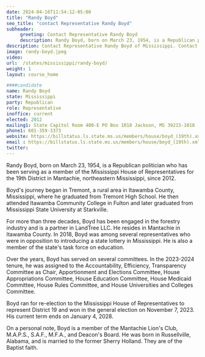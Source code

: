 ```yaml
---
date: 2024-04-16T11:54:12-05:00
title: "Randy Boyd"
seo_title: "contact Representative Randy Boyd"
subheader:
     greeting: Contact Representative Randy Boyd
     description: Randy Boyd, born on March 23, 1954, is a Republican politician who has been serving as a member of the Mississippi House of Representatives for the 19th District in Mantachie, northeastern Mississippi, since 2012.
description: Contact Representative Randy Boyd of Mississippi. Contact information for Randy Boyd includes email address, phone number, and mailing address.
image: randy-boyd.jpeg
video:
url:  /states/mississippi/randy-boyd/
weight: 1
layout: course_home

####candidate
name: Randy Boyd
state: Mississippi
party: Republican
role: Representative
inoffice: current
elected: 2012
mailing1: State Capitol Room 400-E PO Box 1018 Jackson, MS 39215-1018
phone1: 601-359-3373
website: https://billstatus.ls.state.ms.us/members/house/boyd_(19th).xml/
email : https://billstatus.ls.state.ms.us/members/house/boyd_(19th).xml/
twitter:
---
```


Randy Boyd, born on March 23, 1954, is a Republican politician who has been serving as a member of the Mississippi House of Representatives for the 19th District in Mantachie, northeastern Mississippi, since 2012.

Boyd's journey began in Tremont, a rural area in Itawamba County, Mississippi, where he graduated from Tremont High School. He then attended Itawamba Community College in Fulton and later graduated from Mississippi State University at Starkville.

For more than three decades, Boyd has been engaged in the forestry industry and is a partner in LandTree LLC. He resides in Mantachie in Itawamba County. In 2018, Boyd was among several representatives who were in opposition to introducing a state lottery in Mississippi. He is also a member of the state's task force on education.

Over the years, Boyd has served on several committees. In the 2023-2024 tenure, he was assigned to the Accountability, Efficiency, Transparency Committee as Chair, Apportionment and Elections Committee, House Appropriations Committee, House Education Committee, House Medicaid Committee, House Rules Committee, and House Universities and Colleges Committee.

Boyd ran for re-election to the Mississippi House of Representatives to represent District 19 and won in the general election on November 7, 2023. His current term ends on January 4, 2028.

On a personal note, Boyd is a member of the Mantachie Lion's Club, M.A.P.S., S.A.F., M.F.A., and Deacon's Board. He was born in Russellville, Alabama, and is married to the former Sherry Holland. They are of the Baptist faith.
